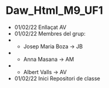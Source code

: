 # Daw_Html_M9_UF1

- 01/02/22 Enllaçat AV
- 01/02/22 Membres del grup:
- - Josep Maria Boza -> JB
- - Anna Masana -> AM
- - Albert Valls -> AV
- 01/02/22 Inici Repositori de classe 